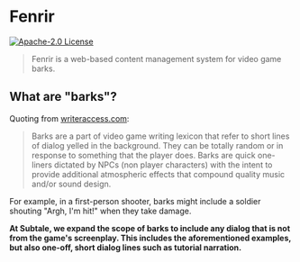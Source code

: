 # Fenrir

[![Apache-2.0 License](https://img.shields.io/badge/license-Apache--2.0-brightgreen)][apache]

> Fenrir is a web-based content management system for video game barks.

## What are "barks"?

Quoting from [writeraccess.com][barks]:

> Barks are a part of video game writing lexicon that refer to short lines of dialog yelled in the background. They can be totally random or in response to something that the player does. Barks are quick one-liners dictated by NPCs (non player characters) with the intent to provide additional atmospheric effects that compound quality music and/or sound design.

For example, in a first-person shooter, barks might include a soldier shouting "Argh, I'm hit!" when they take damage.

**At Subtale, we expand the scope of barks to include any dialog that is not from the game's screenplay. This includes the aforementioned examples, but also one-off, short dialog lines such as tutorial narration.**

[apache]: LICENSE
[barks]: https://www.writeraccess.com/blog/what-video-game-barks-can-teach-content-teams/
